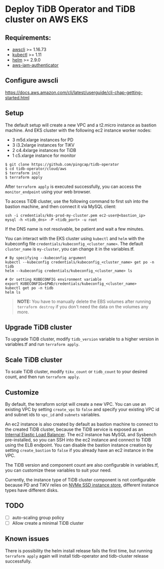# Deploy TiDB Operator and TiDB cluster on AWS EKS

## Requirements:
* [awscli](https://docs.aws.amazon.com/cli/latest/userguide/cli-chap-install.html) >= 1.16.73
* [kubectl](https://kubernetes.io/docs/tasks/tools/install-kubectl/#install-kubectl) >= 1.11
* [helm](https://github.com/helm/helm/blob/master/docs/install.md#installing-the-helm-client) >= 2.9.0
* [aws-iam-authenticator](https://github.com/kubernetes-sigs/aws-iam-authenticator#4-set-up-kubectl-to-use-authentication-tokens-provided-by-aws-iam-authenticator-for-kubernetes)

## Configure awscli

https://docs.aws.amazon.com/cli/latest/userguide/cli-chap-getting-started.html

## Setup

The default setup will create a new VPC and a t2.micro instance as bastion machine. And EKS cluster with the following ec2 instance worker nodes:

* 3 m5d.xlarge instances for PD
* 3 i3.2xlarge instances for TiKV
* 2 c4.4xlarge instances for TiDB
* 1 c5.xlarge instance for monitor


``` shell
$ git clone https://github.com/pingcap/tidb-operator
$ cd tidb-operator/cloud/aws
$ terraform init
$ terraform apply
```

After `terraform apply` is executed successfully, you can access the `monitor_endpoint` using your web browser.

To access TiDB cluster, use the following command to first ssh into the bastion machine, and then connect it via MySQL client:

``` shell
ssh -i credentials/k8s-prod-my-cluster.pem ec2-user@<bastion_ip>
mysql -h <tidb_dns> -P <tidb_port> -u root
```

If the DNS name is not resolvable, be patient and wait a few minutes.

You can interact with the EKS cluster using `kubectl` and `helm` with the kubeconfig file `credentials/kubeconfig_<cluster_name>`. The default `cluster_name` is `my-cluster`, you can change it in the variables.tf.

``` shell
# By specifying --kubeconfig argument
kubectl --kubeconfig credentials/kubeconfig_<cluster_name> get po -n tidb
helm --kubeconfig credentials/kubeconfig_<cluster_name> ls

# Or setting KUBECONFIG environment variable
export KUBECONFIG=$PWD/credentials/kubeconfig_<cluster_name>
kubectl get po -n tidb
helm ls
```

> **NOTE:** You have to manually delete the EBS volumes after running `terraform destroy` if you don't need the data on the volumes any more.

## Upgrade TiDB cluster

To upgrade TiDB cluster, modify `tidb_version` variable to a higher version in variables.tf and run `terraform apply`.

## Scale TiDB cluster

To scale TiDB cluster, modify `tikv_count` or `tidb_count` to your desired count, and then run `terraform apply`.

## Customize

By default, the terraform script will create a new VPC. You can use an existing VPC by setting `create_vpc` to `false` and specify your existing VPC id and subnet ids to `vpc_id` and `subnets` variables.

An ec2 instance is also created by default as bastion machine to connect to the created TiDB cluster, because the TiDB service is exposed as an [Internal Elastic Load Balancer](https://aws.amazon.com/blogs/aws/internal-elastic-load-balancers/). The ec2 instance has MySQL and Sysbench pre-installed, so you can SSH into the ec2 instance and connect to TiDB using the ELB endpoint. You can disable the bastion instance creation by setting `create_bastion` to `false` if you already have an ec2 instance in the VPC.

The TiDB version and component count are also configurable in variables.tf, you can customize these variables to suit your need.

Currently, the instance type of TiDB cluster component is not configurable because PD and TiKV relies on [NVMe SSD instance store](https://docs.aws.amazon.com/AWSEC2/latest/UserGuide/ssd-instance-store.html), different instance types have different disks.

## TODO

- [ ] auto-scaling group policy
- [ ] Allow create a minimal TiDB cluster

## Known issues

There is possibility the helm install release fails the first time, but running `terraform apply` again will install tidb-operator and tidb-cluster release successfully.
